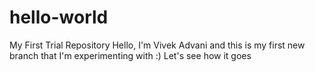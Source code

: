 # hello-world
My First Trial Repository
Hello, I'm Vivek Advani
and this is my first new branch that I'm experimenting with :)
Let's see how it goes
